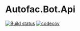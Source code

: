 # Autofac.Bot.Api

[![Build status](https://ci.appveyor.com/api/projects/status/s0vgb4m8tv9ar7we?svg=true)](https://ci.appveyor.com/project/Autofac/Autofac.Bot.Api) [![codecov](https://codecov.io/gh/Autofac/Autofac.Bot.Api/branch/develop/graph/badge.svg)](https://codecov.io/gh/Autofac/Autofac.Bot.Api)